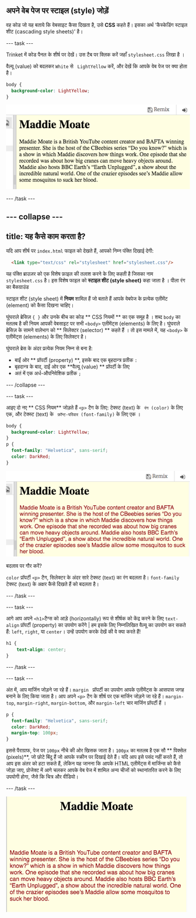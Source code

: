 ## अपने वेब पेज पर स्टाइल (style) जोड़ें

वह कोड जो यह बताये कि वेबसाइट कैसा दिखता है, उसे **CSS** कहते हैं। इसका अर्थ 'कैस्केडिंग स्टाइल शीट (cascading style sheets)' है।

--- task ---

Trinket में कोड पैनल के शीर्ष पर देखें। उस टैब पर क्लिक करें जहाँ `stylesheet.css` लिखा है ।

वैल्यू (value) को बदलकर `White` से ` LightYellow` करें, और देखें कि आपके वेब पेज पर क्या होता है।

```css
body {
  background-color: LightYellow;
}
```

![कोड में CSS background-color](images/yellowBackground.png "पीला रंग का बैकग्राउंड")

--- /task ---

--- collapse ---
---
title: यह कैसे काम करता है?
---

यदि आप शीर्ष पर `index.html` फाइल को देखते हैं, आपको निम्न पंक्ति दिखाई देगी:

```html
  <link type="text/css" rel="stylesheet" href="stylesheet.css"/>
```

यह पंक्ति ब्राउज़र को एक विशेष फ़ाइल की तलाश करने के लिए कहती है जिसका नाम `stylesheet.css` है। इस विशेष फाइल को **स्टाइल शीट (style sheet)** कहा जाता है । पीला रंग का बैकग्राउंड

स्टाइल शीट (style sheet) में **नियम** शामिल हैं जो बताते हैं आपके वेबपेज के प्रत्येक एलीमेंट (element) को कैसा दिखना चाहिए।

घुंघराले ब्रेसिज़ `{ }` और उनके बीच का कोड ** CSS नियमों ** का एक समूह है । शब्द `body` का मतलब है की नियम आपकी वेबसाइट पर सभी `<body>` एलीमेंट्स (elements) के लिए है। घुंघराले ब्रेसिज़ के सामने वालेभाग को ** सिलेक्टर (selector) ** कहते हैं । तो इस मामले में, यह `<body>` के एलीमेंट्स (elements) के लिए सिलेक्टर है।

घुंघराले ब्रेस के अंदर प्रत्येक नियम निम्न से बना है:
  - बाईं ओर ** प्रॉपर्टी (property) **, इसके बाद एक बृहदान्त्र प्रतीक `:`
  - बृहदान्त्र के बाद, दाईं ओर एक **वैल्यू (value) ** प्रॉपर्टी के लिए
  - अतं में एक अर्ध-औपनिवेशिक प्रतीक `;`

--- /collapse ---

--- task ---

आइए दो नए ** CSS नियम** जोड़ते हैं `<p>` टैग के लिए: टेक्स्ट (text) के ` रंग (color)` के लिए एक, और टेक्स्ट (text) के ` फ़ॉन्ट-परिवार (font-family)` के लिए एक ।

```css
body {
  background-color: LightYellow;
}
p {
  font-family: "Helvetica", sans-serif;
  color: DarkRed;
}
```

![कोड में CSS p सिलेक्टर के नियम](images/darkRedTextColour.png "अभी p सिलेक्टर में नियम है")

बदलाव पर गौर करें?

`color` प्रॉपर्टी `<p>` टैग, सिलेक्टर के अंदर सारे टेक्स्ट (text) का रंग बदलता है। ` font-family ` टेक्स्ट (text) के अक्षर कैसे दिखते हैं को बदलता है।

--- /task ---

--- task ---

आगे आप अपने `<h1>`टैग्स को आड़े (horizontally) रूप से शीर्षक को केंद्र करने के लिए `text-align` प्रॉपर्टी (property) का उपयोग करेंगे |  हम इसके लिए निम्नलिखित वैल्यू का उपयोग कर सकते हैं: `left`, `right`, या `center`। उन्हें उपयोग करके देखें की वे क्या करते हैं!

```css
h1 {
    text-align: center;
}
```

--- /task ---

--- task ---

अंत में, आप मार्जिन जोड़ने जा रहे हैं। `margin ` प्रॉपर्टी का उपयोग आपके एलीमेंट्स के आसपास जगह बनाने के लिए किया जाता है। आप अपने `<p>` टैग के शीर्ष पर एक मार्जिन जोड़ने जा रहे हैं। `margin-top`, `margin-right`, `margin-bottom`, और `margin-left` चार मार्जिन प्रॉपर्टी हैं ।

```css
p {
  font-family: "Helvetica", sans-serif;
  color: DarkRed;
  margin-top: 100px;
}
```

इससे पैराग्राफ, पेज पर `100px` नीचे की ओर खिसक जाता है। ` 100px ` का मतलब है एक सौ ** पिक्सेल (pixels)**, जो छोटे बिंदु हैं जो आपके स्क्रीन पर दिखाई देते हैं। यदि आप इसे पसंद नहीं करते हैं, तो आप इस अंतर को हटा सकते हैं, लेकिन यह जानना कि आपके HTML एलीमेंट्स में मार्जिन्स को कैसे जोड़ा जाए, प्रोजेक्ट में आगे चलकर आपके वेब पेज में शामिल अन्य चीजों को स्थानांतरित करने के लिए उपयोगी होगा, जैसे कि चित्र और वीडियो।

--- /task ---

![इस स्तर पर वेबसाइट का उदाहरण](images/step3eg.png)
